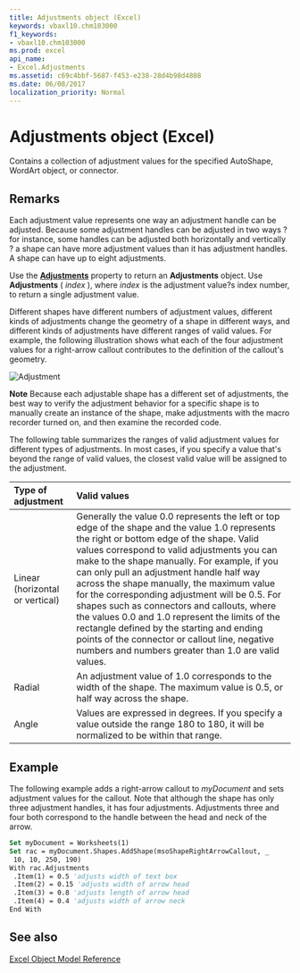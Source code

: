 ```yaml
---
title: Adjustments object (Excel)
keywords: vbaxl10.chm103000
f1_keywords:
- vbaxl10.chm103000
ms.prod: excel
api_name:
- Excel.Adjustments
ms.assetid: c69c4bbf-5687-f453-e238-28d4b98d4808
ms.date: 06/08/2017
localization_priority: Normal
---
```



# Adjustments object (Excel)

Contains a collection of adjustment values for the specified AutoShape, WordArt object, or connector.


## Remarks

 Each adjustment value represents one way an adjustment handle can be adjusted. Because some adjustment handles can be adjusted in two ways ? for instance, some handles can be adjusted both horizontally and vertically ? a shape can have more adjustment values than it has adjustment handles. A shape can have up to eight adjustments.

Use the  **[Adjustments](Excel.Shape.Adjustments.md)** property to return an **Adjustments** object. Use **Adjustments** ( _index_ ), where _index_ is the adjustment value?s index number, to return a single adjustment value.

Different shapes have different numbers of adjustment values, different kinds of adjustments change the geometry of a shape in different ways, and different kinds of adjustments have different ranges of valid values. For example, the following illustration shows what each of the four adjustment values for a right-arrow callout contributes to the definition of the callout's geometry. 


![Adjustment](../images/adjlabel_ZA06051188.gif)
    
 **Note**  Because each adjustable shape has a different set of adjustments, the best way to verify the adjustment behavior for a specific shape is to manually create an instance of the shape, make adjustments with the macro recorder turned on, and then examine the recorded code.

The following table summarizes the ranges of valid adjustment values for different types of adjustments. In most cases, if you specify a value that's beyond the range of valid values, the closest valid value will be assigned to the adjustment.



|**Type of adjustment**|**Valid values**|
|:-----|:-----|
|Linear (horizontal or vertical)|Generally the value 0.0 represents the left or top edge of the shape and the value 1.0 represents the right or bottom edge of the shape. Valid values correspond to valid adjustments you can make to the shape manually. For example, if you can only pull an adjustment handle half way across the shape manually, the maximum value for the corresponding adjustment will be 0.5. For shapes such as connectors and callouts, where the values 0.0 and 1.0 represent the limits of the rectangle defined by the starting and ending points of the connector or callout line, negative numbers and numbers greater than 1.0 are valid values.|
|Radial|An adjustment value of 1.0 corresponds to the width of the shape. The maximum value is 0.5, or half way across the shape.|
|Angle|Values are expressed in degrees. If you specify a value outside the range 180 to 180, it will be normalized to be within that range.|

## Example

The following example adds a right-arrow callout to  _myDocument_ and sets adjustment values for the callout. Note that although the shape has only three adjustment handles, it has four adjustments. Adjustments three and four both correspond to the handle between the head and neck of the arrow.


```vb
Set myDocument = Worksheets(1) 
Set rac = myDocument.Shapes.AddShape(msoShapeRightArrowCallout, _ 
 10, 10, 250, 190) 
With rac.Adjustments 
 .Item(1) = 0.5 'adjusts width of text box 
 .Item(2) = 0.15 'adjusts width of arrow head 
 .Item(3) = 0.8 'adjusts length of arrow head 
 .Item(4) = 0.4 'adjusts width of arrow neck 
End With
```


## See also



[Excel Object Model Reference](overview/Excel/object-model.md)

